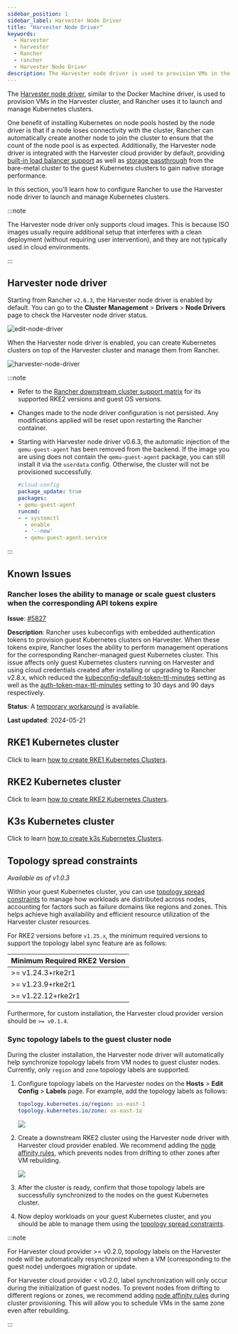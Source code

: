 ```yaml
---
sidebar_position: 1
sidebar_label: Harvester Node Driver
title: "Harvester Node Driver"
keywords:
  - Harvester
  - harvester
  - Rancher
  - rancher
  - Harvester Node Driver
description: The Harvester node driver is used to provision VMs in the Harvester cluster. In this section, you'll learn how to configure Rancher to use the Harvester node driver to launch and manage Kubernetes clusters.
---
```


<head>
  <link rel="canonical" href="https://docs.harvesterhci.io/v1.1/rancher/node/node-driver"/>
</head>

The [Harvester node driver](https://github.com/harvester/docker-machine-driver-harvester), similar to the Docker Machine driver, is used to provision VMs in the Harvester cluster, and Rancher uses it to launch and manage Kubernetes clusters.

One benefit of installing Kubernetes on node pools hosted by the node driver is that if a node loses connectivity with the cluster, Rancher can automatically create another node to join the cluster to ensure that the count of the node pool is as expected.
Additionally, the Harvester node driver is integrated with the Harvester cloud provider by default, providing [built-in load balancer support](../cloud-provider.md#load-balancer-support) as well as [storage passthrough](../csi-driver.md) from the bare-metal cluster to the guest Kubernetes clusters to gain native storage performance.

In this section, you'll learn how to configure Rancher to use the Harvester node driver to launch and manage Kubernetes clusters.

:::note

The Harvester node driver only supports cloud images. This is because ISO images usually require additional setup that interferes with a clean deployment (without requiring user intervention), and they are not typically used in cloud environments.

:::

## Harvester node driver

Starting from Rancher `v2.6.3`, the Harvester node driver is enabled by default. You can go to the **Cluster Management** > **Drivers** > **Node Drivers** page to check the Harvester node driver status.

![edit-node-driver](/img/v1.2/rancher/edit-node-driver.png)

When the Harvester node driver is enabled, you can create Kubernetes clusters on top of the Harvester cluster and manage them from Rancher.

![harvester-node-driver](/img/v1.2/rancher/harvester-node-driver.png)

:::note

- Refer to the [Rancher downstream cluster support matrix](https://www.suse.com/suse-rancher/support-matrix/all-supported-versions/rancher-v2-7-5) for its supported RKE2 versions and guest OS versions.
- Changes made to the node driver configuration is not persisted. Any modifications applied will be reset upon restarting the Rancher container.
- Starting with Harvester node driver v0.6.3, the automatic injection of the `qemu-guest-agent` has been removed from the backend. If the image you are using does not contain the `qemu-guest-agent` package, you can still install it via the `userdata` config. Otherwise, the cluster will not be provisioned successfully.

   ```yaml
   #cloud-config
   package_update: true
   packages:
   - qemu-guest-agent
   runcmd:
   - - systemctl
     - enable
     - '--now'
     - qemu-guest-agent.service
   ```

:::

## Known Issues

### Rancher loses the ability to manage or scale guest clusters when the corresponding API tokens expire

**Issue**: [#5827](https://github.com/harvester/harvester/issues/5827)

**Description**: Rancher uses kubeconfigs with embedded authentication tokens to
provision guest Kubernetes clusters on Harvester. When these tokens expire,
Rancher loses the ability to perform management operations for the corresponding
Rancher-managed guest Kubernetes cluster. This issue affects only guest
Kubernetes clusters running on Harvester and using cloud credentials created
after installing or upgrading to Rancher v2.8.x, which reduced the
[kubeconfig-default-token-ttl-minutes](https://ranchermanager.docs.rancher.com/api/api-tokens#kubeconfig-default-token-ttl-minutes)
setting as well as the
[auth-token-max-ttl-minutes](https://ranchermanager.docs.rancher.com/api/api-tokens#auth-token-max-ttl-minutes)
setting to 30 days and 90 days respectively.

**Status**: A [temporary workaround](https://harvesterhci.io/kb/modify_harvester_cloud_credential_ttl) is available.

**Last updated**: 2024-05-21

## RKE1 Kubernetes cluster
Click to learn [how to create RKE1 Kubernetes Clusters](./rke1-cluster.md).

## RKE2 Kubernetes cluster
Click to learn [how to create RKE2 Kubernetes Clusters](./rke2-cluster.md).

## K3s Kubernetes cluster
Click to learn [how to create k3s Kubernetes Clusters](./k3s-cluster.md).


## Topology spread constraints

_Available as of v1.0.3_

Within your guest Kubernetes cluster, you can use [topology spread constraints](https://kubernetes.io/docs/concepts/scheduling-eviction/topology-spread-constraints/) to manage how workloads are distributed across nodes, accounting for factors such as failure domains like regions and zones. This helps achieve high availability and efficient resource utilization of the Harvester cluster resources.

For RKE2 versions before `v1.25.x`, the minimum required versions to support the topology label sync feature are as follows:

| Minimum Required RKE2 Version |
| :--|
| \>=  v1.24.3+rke2r1 |
| \>=  v1.23.9+rke2r1 |
| \>=  v1.22.12+rke2r1 |

Furthermore, for custom installation, the Harvester cloud provider version should be `>= v0.1.4`.

### Sync topology labels to the guest cluster node

During the cluster installation, the Harvester node driver will automatically help synchronize topology labels from VM nodes to guest cluster nodes. Currently, only `region` and `zone` topology labels are supported.

1. Configure topology labels on the Harvester nodes on the **Hosts** > **Edit Config** > **Labels** page. For example, add the topology labels as follows:
   ```yaml
   topology.kubernetes.io/region: us-east-1
   topology.kubernetes.io/zone: us-east-1a
   ```
   ![](/img/v1.2/rancher/node-add-affinity-labels.png)

1. Create a downstream RKE2 cluster using the Harvester node driver with Harvester cloud provider enabled. We recommend adding the [node affinity rules](./rke2-cluster.md#add-node-affinity), which prevents nodes from drifting to other zones after VM rebuilding.

   ![](/img/v1.2/rancher/create-rke2-harvester-cluster-3.png)

1. After the cluster is ready, confirm that those topology labels are successfully synchronized to the nodes on the guest Kubernetes cluster.

1. Now deploy workloads on your guest Kubernetes cluster, and you should be able to manage them using the [topology spread constraints](https://kubernetes.io/docs/concepts/scheduling-eviction/topology-spread-constraints/).

:::note

For Harvester cloud provider >= v0.2.0, topology labels on the Harvester node will be automatically resynchronized when a VM (corresponding to the guest node) undergoes migration or update.

For Harvester cloud provider < v0.2.0, label synchronization will only occur during the initialization of guest nodes. To prevent nodes from drifting to different regions or zones, we recommend adding [node affinity rules](./rke2-cluster.md#add-node-affinity) during cluster provisioning. This will allow you to schedule VMs in the same zone even after rebuilding.

:::

